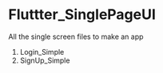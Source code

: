 # Fluttter_SinglePageUI

All the single screen files to make an app

1. Login_Simple
2. SignUp_Simple
